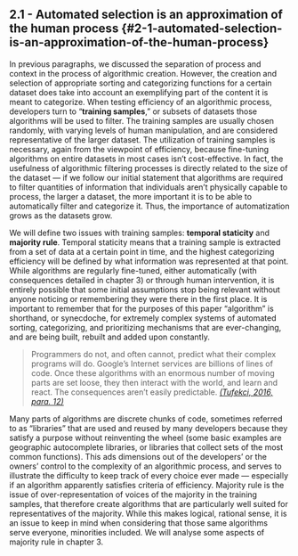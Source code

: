 ## 2.1 - Automated selection is an approximation of the human process {#2-1-automated-selection-is-an-approximation-of-the-human-process}

In previous paragraphs, we discussed the separation of process and context in the process of algorithmic creation. However, the creation and selection of appropriate sorting and categorizing functions for a certain dataset does take into account an exemplifying part of the content it is meant to categorize. When testing efficiency of an algorithmic process, developers turn to “**training samples**,” or subsets of datasets those algorithms will be used to filter. The training samples are usually chosen randomly, with varying levels of human manipulation, and are considered representative of the larger dataset. The utilization of training samples is necessary, again from the viewpoint of efficiency, because fine-tuning algorithms on entire datasets in most cases isn’t cost-effective. In fact, the usefulness of algorithmic filtering processes is directly related to the size of the dataset — if we follow our initial statement that algorithms are required to filter quantities of information that individuals aren’t physically capable to process, the larger a dataset, the more important it is to be able to automatically filter and categorize it. Thus, the importance of automatization grows as the datasets grow.

We will define two issues with training samples: **temporal staticity** and **majority rule**. Temporal staticity means that a training sample is extracted from a set of data at a certain point in time, and the highest categorizing efficiency will be defined by what information was represented at that point. While algorithms are regularly fine-tuned, either automatically (with consequences detailed in chapter 3) or through human intervention, it is entirely possible that some initial assumptions stop being relevant without anyone noticing or remembering they were there in the first place. It is important to remember that for the purposes of this paper “algorithm” is shorthand, or synecdoche, for extremely complex systems of automated sorting, categorizing, and prioritizing mechanisms that are ever-changing, and are being built, rebuilt and added upon constantly.

> Programmers do not, and often cannot, predict what their complex programs will do. Google’s Internet services are billions of lines of code. Once these algorithms with an enormous number of moving parts are set loose, they then interact with the world, and learn and react. The consequences aren’t easily predictable. [_(Tufekci, 2016, para. 12)_](https://paperpile.com/c/BG18Wg/BnMg/?locator_label=paragraph&locator=12)

Many parts of algorithms are discrete chunks of code, sometimes referred to as “libraries” that are used and reused by many developers because they satisfy a purpose without reinventing the wheel (some basic examples are geographic autocomplete libraries, or libraries that collect sets of the most common functions). This ads dimensions out of the developers’ or the owners’ control to the complexity of an algorithmic process, and serves to illustrate the difficulty to keep track of every choice ever made — especially if an algorithm apparently satisfies criteria of efficiency. Majority rule is the issue of over-representation of voices of the majority in the training samples, that therefore create algorithms that are particularly well suited for representatives of the majority. While this makes logical, rational sense, it is an issue to keep in mind when considering that those same algorithms serve everyone, minorities included. We will analyse some aspects of majority rule in chapter 3.
